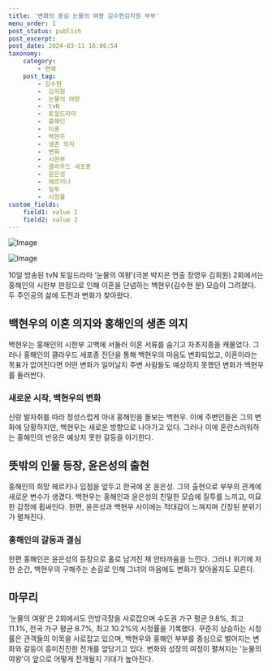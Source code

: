 ```yaml
---
title: '변화의 중심 눈물의 여왕 김수현김지원 부부'
menu_order: 1
post_status: publish
post_excerpt: 
post_date: 2024-03-11 16:06:54
taxonomy:
    category:
        - 연예
    post_tag:
        - 김수현
        -  김지원
        -  눈물의 여왕
        -  tvN
        -  토일드라마
        -  홍해인
        -  이혼
        -  백현우
        -  생존 의지
        -  변화
        -  시한부
        -  클라우드 세포종
        -  윤은성
        -  헤르키나
        -  질투
        -  시청률
custom_fields:
    field1: value 1
    field2: value 2
---
```


![Image](https://ssl.pstatic.net/mimgnews/image/382/2024/03/11/0001111541_001_20240311090101335.jpg?type=w540)

![Image](https://mimgnews.pstatic.net/image/382/2024/03/11/0001111541_002_20240311090101360.jpg?type=w540)

10일 방송된 tvN 토일드라마 ‘눈물의 여왕’(극본 박지은 연출 장영우 김희원) 2회에서는 홍해인의 시한부 판정으로 인해 이혼을 단념하는 백현우(김수현 분) 모습이 그려졌다. 두 주인공의 삶에 도전과 변화가 찾아왔다.
## 백현우의 이혼 의지와 홍해인의 생존 의지
백현우는 홍해인의 시한부 고백에 서둘러 이혼 서류를 숨기고 자초지종을 캐물었다. 그러나 홍해인의 클라우드 세포종 진단을 통해 백현우의 마음도 변화되었고, 이혼이라는 목표가 없어진다면 어떤 변화가 일어날지 주변 사람들도 예상하지 못했던 변화가 백현우를 둘러싼다.
### 새로운 시작, 백현우의 변화
신랑 발자취를 따라 정성스럽게 아내 홍해인을 돌보는 백현우. 이에 주변인들은 그의 변화에 당황하지만, 백현우는 새로운 방향으로 나아가고 있다. 그러나 이에 혼란스러워하는 홍해인의 반응은 예상치 못한 갈등을 야기한다.
## 뜻밖의 인물 등장, 윤은성의 출현
홍해인의 희망 헤르키나 입점을 앞두고 한국에 온 윤은성. 그의 출현으로 부부의 관계에 새로운 변수가 생겼다. 백현우는 홍해인과 윤은성의 친밀한 모습에 질투를 느끼고, 미묘한 감정에 휩싸인다. 한편, 윤은성과 백현우 사이에는 적대감이 느껴지며 긴장된 분위기가 펼쳐진다.
### 홍해인의 갈등과 결심
한편 홍해인은 윤은성의 등장으로 홀로 남겨진 채 안타까움을 느낀다. 그러나 위기에 처한 순간, 백현우의 구해주는 손길로 인해 그녀의 마음에도 변화가 찾아올지도 모른다.
## 마무리
‘눈물의 여왕’은 2회에서도 안방극장을 사로잡으며 수도권 가구 평균 9.8%, 최고 11.1%, 전국 가구 평균 8.7%, 최고 10.2%의 시청률을 기록했다. 꾸준히 상승하는 시청률은 관객들의 이목을 사로잡고 있으며, 백현우와 홍해인 부부를 중심으로 벌어지는 변화와 갈등이 흥미진진한 전개를 앞당기고 있다. 변화와 성장의 여정이 펼쳐지는 '눈물의 여왕'이 앞으로 어떻게 전개될지 기대가 높아진다.

